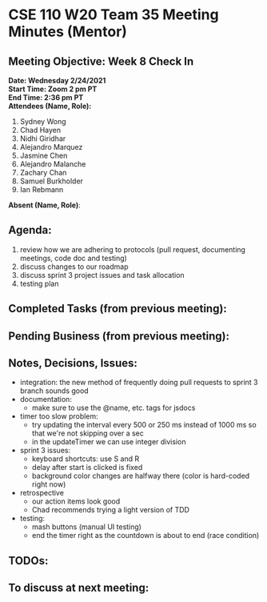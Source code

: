 # CSE 110 W20 Team 35 Meeting Minutes (Mentor)

## Meeting Objective: Week 8 Check In

**Date: Wednesday 2/24/2021**  
**Start Time: Zoom 2 pm PT**  
**End Time: 2:36 pm PT**  
**Attendees (Name, Role):**

1. Sydney Wong
2. Chad Hayen
3. Nidhi Giridhar
4. Alejandro Marquez
5. Jasmine Chen
6. Alejandro Malanche
7. Zachary Chan
8. Samuel Burkholder
9. Ian Rebmann

**Absent (Name, Role)**:

## Agenda:

1.  review how we are adhering to protocols (pull request, documenting meetings, code doc and testing)
2.  discuss changes to our roadmap
3.  discuss sprint 3 project issues and task allocation
4.  testing plan

## Completed Tasks (from previous meeting):

## Pending Business (from previous meeting):

## Notes, Decisions, Issues:

- integration: the new method of frequently doing pull requests to sprint 3 branch sounds good
- documentation:
  - make sure to use the @name, etc. tags for jsdocs
- timer too slow problem:
  - try updating the interval every 500 or 250 ms instead of 1000 ms so that we're not skipping over a sec
  - in the updateTimer we can use integer division
- sprint 3 issues:
  - keyboard shortcuts: use S and R
  - delay after start is clicked is fixed
  - background color changes are halfway there (color is hard-coded right now)
- retrospective
  - our action items look good
  - Chad recommends trying a light version of TDD
- testing:
  - mash buttons (manual UI testing)
  - end the timer right as the countdown is about to end (race condition)

## TODOs:

## To discuss at next meeting:
